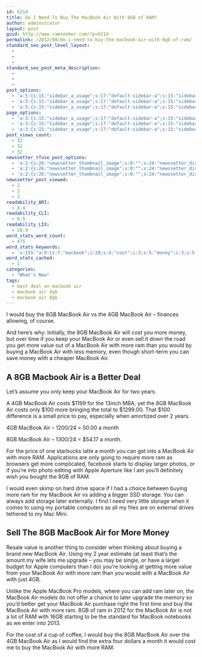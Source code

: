 ```yaml
---
id: 6214
title: Do I Need To Buy The MacBook Air With 8GB of RAM?
author: adminstrator
layout: post
guid: http://www.ramseeker.com/?p=6214
permalink: /2012/08/do-i-need-to-buy-the-macbook-air-with-8gb-of-ram/
standard_seo_post_level_layout:
  - 
  - 
  - 
standard_seo_post_meta_description:
  - 
  - 
  - 
post_options:
  - 'a:5:{s:15:"sidebar_a_usage";s:17:"default-sidebar-a";s:15:"sidebar_b_usage";s:17:"default-sidebar-b";s:9:"hwa_usage";s:17:"default-headerbar";s:8:"ad_above";s:0:"";s:8:"ad_below";s:0:"";}'
  - 'a:5:{s:15:"sidebar_a_usage";s:17:"default-sidebar-a";s:15:"sidebar_b_usage";s:17:"default-sidebar-b";s:9:"hwa_usage";s:17:"default-headerbar";s:8:"ad_above";s:0:"";s:8:"ad_below";s:0:"";}'
  - 'a:5:{s:15:"sidebar_a_usage";s:17:"default-sidebar-a";s:15:"sidebar_b_usage";s:17:"default-sidebar-b";s:9:"hwa_usage";s:17:"default-headerbar";s:8:"ad_above";s:0:"";s:8:"ad_below";s:0:"";}'
page_options:
  - 'a:3:{s:15:"sidebar_a_usage";s:17:"default-sidebar-a";s:15:"sidebar_b_usage";s:17:"default-sidebar-b";s:9:"hwa_usage";s:17:"default-headerbar";}'
  - 'a:3:{s:15:"sidebar_a_usage";s:17:"default-sidebar-a";s:15:"sidebar_b_usage";s:17:"default-sidebar-b";s:9:"hwa_usage";s:17:"default-headerbar";}'
  - 'a:3:{s:15:"sidebar_a_usage";s:17:"default-sidebar-a";s:15:"sidebar_b_usage";s:17:"default-sidebar-b";s:9:"hwa_usage";s:17:"default-headerbar";}'
post_views_count:
  - 32
  - 32
  - 32
newssetter_tfuse_post_options:
  - 'a:2:{s:26:"newssetter_thumbnail_image";s:0:"";s:24:"newssetter_disable_image";s:4:"true";}'
  - 'a:2:{s:26:"newssetter_thumbnail_image";s:0:"";s:24:"newssetter_disable_image";s:4:"true";}'
  - 'a:2:{s:26:"newssetter_thumbnail_image";s:0:"";s:24:"newssetter_disable_image";s:4:"true";}'
newssetter_post_viewed:
  - 2
  - 2
  - 2
readability_ARI:
  - 8.4
readability_CLI:
  - 6.5
readability_LIX:
  - 28.9
word_stats_word_count:
  - 475
word_stats_keywords:
  - 's:155:"a:9:{s:7:"macbook";i:28;s:4:"cost";i:3;s:5:"money";i:3;s:5:"value";i:3;s:6:"buying";i:3;s:5:"month";i:4;s:5:"apple";i:3;s:7:"storage";i:3;s:5:"later";i:3;}";'
word_stats_cached:
  - 1
categories:
  - "What's New"
tags:
  - best deal on macbook air
  - macbook air 4gb
  - macbook air 8gb
---
```

<div style="float: right; margin-right: 5px;">
  <p>
    &nbsp;
  </p>
  
  <p>
    &nbsp;
  </p>
  
  <p>
    &nbsp;
  </p>
</div>

I would buy the 8GB MacBook Air vs the 4GB MacBook Air &#8211; finances allowing, of course.

And here&#8217;s why: Initially, the 8GB MacBook Air will cost you more money, but over time if you keep your MacBook Air or even sell it down the road you get more value out of a MacBook Air with more ram than you would by buying a MacBook Air with less memory, even though short-term you can save money with a cheaper MacBook Air.

## A 8GB Macbook Air is a Better Deal

Let&#8217;s assume you only keep your MacBook Air for two years.

A 4GB MacBook Air costs $1199 for the 13inch MBA, yet the 8GB MacBook Air costs only $100 more bringing the total to $1299.00. That $100 difference is a small price to pay, especially when amortized over 2 years.

4GB MacBook Air &#8211; 1200/24 = 50.00 a month

8GB MacBook Air &#8211; 1300/24 = $54.17 a month.

For the price of one starbucks latte a month you can get into a MacBook Air with more RAM. Applications are only going to require more ram as browsers get more complicated, facebook starts to display larger photos, or if you&#8217;re into photo editing with Apple Aperture like I am you&#8217;ll definitely wish you bought the 8GB of RAM.

I would even skimp on hard drive space if I had a choice between buying more ram for my MacBook Air vs adding a bigger SSD storage. You can always add storage later externally. I find I need very little storage when it comes to using my portable computers as all my files are on external drives tethered to my Mac Mini.

## Sell The 8GB MacBook Air for More Money

Resale value is another thing to consider when thinking about buying a brand new MacBook Air. Using my 2 year estimate (at least that&#8217;s the amount my wife lets me upgrade &#8211; you may be single, or have a larger budget for Apple computers than I do) you&#8217;re looking at getting more value from your MacBook Air with more ram than you would with a MacBook Air with just 4GB.

Unlike the Apple MacBook Pro models, where you can add ram later on, the MacBook Air models do not offer a chance to later upgrade the memory so you&#8217;d better get your MacBook Air purchase right the first time and buy the MacBook Air with more ram. 8GB of ram in 2012 for the MacBook Air is not a lot of RAM with 16GB starting to be the standard for MacBook notebooks as we enter into 2013.

For the cost of a cup of coffee, I would buy the 8GB MacBook Air over the 4GB MacBook Air as I would find the extra four dollars a month it would cost me to buy the MacBook Air with more RAM.

&nbsp;